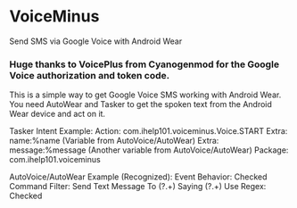 # VoiceMinus
Send SMS via Google Voice with Android Wear

### Huge thanks to VoicePlus from Cyanogenmod for the Google Voice authorization and token code. ###

This is a simple way to get Google Voice SMS working with Android Wear. You need AutoWear and Tasker to get the spoken text from the Android Wear device and act on it.

Tasker Intent Example:
Action: com.ihelp101.voiceminus.Voice.START
Extra: name:%name (Variable from AutoVoice/AutoWear)
Extra: message:%message (Another variable from AutoVoice/AutoWear)
Package: com.ihelp101.voiceminus

AutoVoice/AutoWear Example (Recognized):
Event Behavior: Checked
Command Filter: Send Text Message To (?<name>.+) Saying (?<message>.+)
Use Regex: Checked
